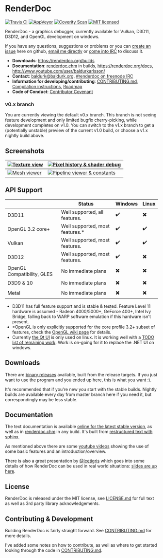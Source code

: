 RenderDoc
==============

[![Travis CI](https://travis-ci.org/baldurk/renderdoc.svg?branch=master)](https://travis-ci.org/baldurk/renderdoc)
[![AppVeyor](https://ci.appveyor.com/api/projects/status/x46lrnvdy29ysgqp?svg=true)](https://ci.appveyor.com/project/baldurk/renderdoc)
[![Coverity Scan](https://scan.coverity.com/projects/8525/badge.svg)](https://scan.coverity.com/projects/baldurk-renderdoc)
[![MIT licensed](https://img.shields.io/badge/license-MIT-blue.svg)](LICENSE.md)

RenderDoc - a graphics debugger, currently available for Vulkan, D3D11, D3D12, and OpenGL development on windows.

If you have any questions, suggestions or problems or you can [create an issue](https://github.com/baldurk/renderdoc/issues/new) here on github, [email me directly](mailto:baldurk@baldurk.org) or [come into IRC](https://kiwiirc.com/client/irc.freenode.net/#renderdoc) to discuss it.

* **Downloads**: https://renderdoc.org/builds
* **Documentation**: [renderdoc.chm](https://renderdoc.org/docs/renderdoc.chm) in builds, https://renderdoc.org/docs, http://www.youtube.com/user/baldurkarlsson/
* **Contact**: [baldurk@baldurk.org](mailto:baldurk@baldurk.org), [#renderdoc on freenode IRC](https://kiwiirc.com/client/irc.freenode.net/#renderdoc)
* **Information for developing/contributing**: [CONTRIBUTING.md](CONTRIBUTING.md), [Compilation instructions](CONTRIBUTING.md#compiling), [Roadmap](https://github.com/baldurk/renderdoc/wiki/Roadmap)
* **Code of Conduct**: [Contributor Covenant](CODE_OF_CONDUCT.md)

### v0.x branch

You are currently viewing the default v0.x branch. This branch is not seeing feature development and only limited bugfix cherry-picking, while development completes on v1.0. You can switch to the v1.x branch to get a (potentially unstable) preview of the current v1.0 build, or choose a v1.x nightly build above.

Screenshots
--------------

| [ ![Texture view](https://renderdoc.org/fp/ts_screen1.jpg) ](https://renderdoc.org/fp/screen1.jpg) | [ ![Pixel history & shader debug](https://renderdoc.org/fp/ts_screen2.jpg) ](https://renderdoc.org/fp/screen2.png) |
| --- | --- |
| [ ![Mesh viewer](https://renderdoc.org/fp/ts_screen3.jpg) ](https://renderdoc.org/fp/screen3.png) | [ ![Pipeline viewer & constants](https://renderdoc.org/fp/ts_screen4.jpg) ](https://renderdoc.org/fp/screen4.png) |

API Support
--------------

|                            | Status                           | Windows                  | Linux                    |
| -------------------------- | -------------------------------- | ------------------------ | ------------------------ |
| D3D11                      | Well supported, all features.    | :heavy_check_mark:       | :heavy_multiplication_x: |
| OpenGL 3.2 core+           | Well supported, most features.\* | :heavy_check_mark:       | :heavy_check_mark:       |
| Vulkan                     | Well supported, most features.   | :heavy_check_mark:       | :heavy_check_mark:       |
| D3D12                      | Well supported, most features.   | :heavy_check_mark:       | :heavy_multiplication_x: |
| OpenGL Compatibility, GLES | No immediate plans               | :heavy_multiplication_x: | :heavy_multiplication_x: |
| D3D9 & 10                  | No immediate plans               | :heavy_multiplication_x: | :heavy_multiplication_x: |
| Metal                      | No immediate plans               | :heavy_multiplication_x: | :heavy_multiplication_x: |

* D3D11 has full feature support and is stable & tested. Feature Level 11 hardware is assumed - Radeon 4000/5000+, GeForce 400+, Intel Ivy Bridge, falling back to WARP software emulation if this hardware isn't present.
* \*OpenGL is only explicitly supported for the core profile 3.2+ subset of features, check the [OpenGL wiki page](https://github.com/baldurk/renderdoc/wiki/OpenGL) for details.
* Currently [the Qt UI](qrenderdoc) is only used on linux. It is working well with a [TODO list of remaining work](https://github.com/baldurk/renderdoc/issues/494). Work is on-going for it to replace the .NET UI on windows.

Downloads
--------------

There are [binary releases](https://renderdoc.org/builds) available, built from the release targets. If you just want to use the program and you ended up here, this is what you want :).

It's recommended that if you're new you start with the stable builds. Nightly builds are available every day from master branch here if you need it, but correspondingly may be less stable.

Documentation
--------------

The text documentation is available [online for the latest stable version](https://renderdoc.org/docs/), as well as in [renderdoc.chm](https://renderdoc.org/docs/renderdoc.chm) in any build. It's built from [restructured text with sphinx](docs).

As mentioned above there are some [youtube videos](http://www.youtube.com/user/baldurkarlsson/) showing the use of some basic features and an introduction/overview.

There is also a great presentation by [@Icetigris](https://twitter.com/Icetigris) which goes into some details of how RenderDoc can be used in real world situations: [slides are up here](https://docs.google.com/presentation/d/1LQUMIld4SGoQVthnhT1scoA3k4Sg0as14G4NeSiSgFU/edit#slide=id.p).

License
--------------

RenderDoc is released under the MIT license, see [LICENSE.md](LICENSE.md) for full text as well as 3rd party library acknowledgements.

Contributing & Development
--------------

Building RenderDoc is fairly straight forward. See [CONTRIBUTING.md](CONTRIBUTING.md#compiling) for more details.

I've added some notes on how to contribute, as well as where to get started looking through the code in [CONTRIBUTING.md](CONTRIBUTING.md).

